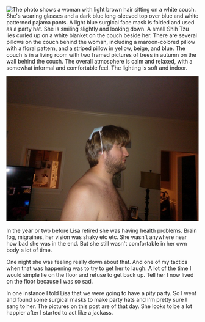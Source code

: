 ![The photo shows a woman with light brown hair sitting on a white couch. She's wearing glasses and a dark blue long-sleeved top over blue and white patterned pajama pants. A light blue surgical face mask is folded and used as a party hat. She is smiling slightly and looking down. A small Shih Tzu lies curled up on a white blanket on the couch beside her. There are several pillows on the couch behind the woman, including a maroon-colored pillow with a floral pattern, and a striped pillow in yellow, beige, and blue. The couch is in a living room with two framed pictures of trees in autumn on the wall behind the couch. The overall atmosphere is calm and relaxed, with a somewhat informal and comfortable feel. The lighting is soft and indoor.](https://github.com/Sobieck/memories-of-lisa-rae-mitchell-phd/blob/main/pictures/thomas-anderson-sobieck/2013/WP_000511.jpg?raw=true")

![The image shows a man from the chest up, his body facing slightly to the right of the viewer. He is shirtless, with light skin and some chest hair. His hair is brown and fairly short, styled in a somewhat shaggy manner that falls mostly straight down. A light blue, disposable face mask is folded and balanced on top of his head, held in place by the loops of the mask hanging down the sides of his head. He has a beard and mustache, and his expression is neutral, not conveying any particular emotion.](https://github.com/Sobieck/memories-of-lisa-rae-mitchell-phd/blob/main/pictures/thomas-anderson-sobieck/2013/WP_000513.jpg?raw=true")

In the year or two before Lisa retired she was having health problems. Brain fog, migraines, her vision was shaky etc etc. She wasn't anywhere near how bad she was in the end. But she still wasn't comfortable in her own body a lot of time. 

One night she was feeling really down about that. And one of my tactics when that was happening was to try to get her to laugh. A lot of the time I would simple lie on the floor and refuse to get back up. Tell her I now lived on the floor because I was so sad. 

In one instance I told Lisa that we were going to have a pity party. So I went and found some surgical masks to make party hats and I'm pretty sure I sang to her. The pictures on this post are of that day. She looks to be a lot happier after I started to act like a jackass. 